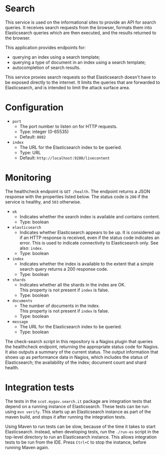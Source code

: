 # Search

This service is used on the informational sites to provide an API for search
queries. It receives search requests from the browser, formats them into
Elasticsearch queries which are then executed, and the results returned to the
browser.

This application provides endpoints for:

* querying an index using a search template;
* querying a type of document in an index using a search template;
* autocompletion of search results.

This service proxies search requests so that Elasticsearch doesn't have to be
exposed directly to the internet. It limits the queries that are forwarded to Elasticsearch, and is intended to limit the attack surface area.

# Configuration

* `port`
  * The port number to listen on for HTTP requests.
  * Type: integer (0-65535)
  * Default: `8082`
* `index`
  * The URL for the Elasticsearch index to be queried.
  * Type: URL
  * Default: `http://localhost:9200/livecontent`

# Monitoring

The healthcheck endpoint is `GET /health`. The endpoint returns a JSON response
with the properties listed below. The status code is `200` if the service is
healthy, and `503` otherwise.

* `ok`
  * Indicates whether the search index is available and contains content.
  * Type: boolean
* `elasticsearch`
  * Indicates whether Elasticsearch appears to be up. It is considered up if an
    HTTP response is received, even if the status code indicates an error. This
    is used to indicate connectivity to Elasticsearch only. See also: `index`.
  * Type: boolean
* `index`
  * Indicates whether the index is available to the extent that a simple search query returns a 200 response code.
  * Type: boolean
* `shards`
  * Indicates whether all the shards in the index are OK.  
    This property is not present if `index` is false.
  * Type: boolean
* `documents`
  * The number of documents in the index.  
    This property is not present if `index` is false.
  * Type: boolean
* `message`
  * The URL for the Elasticsearch index to be queried.
  * Type: boolean

The check-search script in this repository is a Nagios plugin that queries the
healthcheck endpoint, returning the appropriate status code for Nagios. It also
outputs a summary of the current status. The output information that shows up as
performance data in Nagios, which includes the status of Elasticsearch; the
availability of the index; document count and shard health.

# Integration tests

The tests in the `scot.mygov.search.it` package are integration tests that
depend on a running instance of Elasticsearch. These tests can be run using
`mvn verify`. This starts up an Elasticsearch instance as part of the maven
build, and stops it after running the integration tests.

Using Maven to run tests can be slow, because of the time it takes to start
Elasticsearch. Instead, when developing tests, run the `./run-es` script in the top-level directory to run an Elasticsearch instance. This allows integration
tests to be run from the IDE. Press `Ctrl+C` to stop the instance, before
running Maven again.
